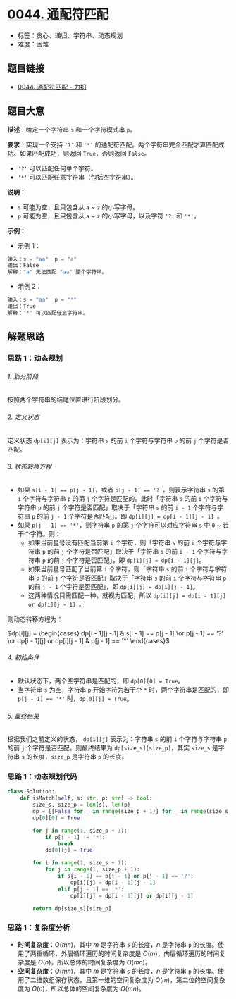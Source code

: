 # [0044. 通配符匹配](https://leetcode.cn/problems/wildcard-matching/)

- 标签：贪心、递归、字符串、动态规划
- 难度：困难

## 题目链接

- [0044. 通配符匹配 - 力扣](https://leetcode.cn/problems/wildcard-matching/)

## 题目大意

**描述**：给定一个字符串 `s` 和一个字符模式串 `p`。

**要求**：实现一个支持 `'?'` 和 `'*'` 的通配符匹配。两个字符串完全匹配才算匹配成功。如果匹配成功，则返回 `True`，否则返回 `False`。

- `'?'` 可以匹配任何单个字符。
- `'*'` 可以匹配任意字符串（包括空字符串）。

**说明**：

- `s` 可能为空，且只包含从 `a` ~ `z` 的小写字母。
- `p` 可能为空，且只包含从 `a` ~ `z` 的小写字母，以及字符 `'?'` 和 `'*'`。

**示例**：

- 示例 1：

```python
输入：s = "aa"  p = "a"
输出：False
解释："a" 无法匹配 "aa" 整个字符串。
```

- 示例 2：

```python
输入：s = "aa"  p = "*"
输出：True
解释：'*' 可以匹配任意字符串。
```

## 解题思路

### 思路 1：动态规划

###### 1. 划分阶段

按照两个字符串的结尾位置进行阶段划分。

###### 2. 定义状态

定义状态 `dp[i][j]` 表示为：字符串 `s` 的前 `i` 个字符与字符串 `p` 的前 `j` 个字符是否匹配。

###### 3. 状态转移方程

- 如果 `s[i - 1] == p[j - 1]`，或者 `p[j - 1] == '?'`，则表示字符串 `s` 的第 `i` 个字符与字符串 `p` 的第 `j` 个字符是匹配的。此时「字符串 `s` 的前 `i` 个字符与字符串 `p` 的前 `j` 个字符是否匹配」取决于「字符串 `s` 的前 `i - 1` 个字符与字符串 `p` 的前 `j - 1` 个字符是否匹配」。即 `dp[i][j] = dp[i - 1][j - 1] `。
- 如果 `p[j - 1] == '*'`，则字符串 `p` 的第 `j` 个字符可以对应字符串 `s` 中 `0` ~ 若干个字符。则：
  - 如果当前星号没有匹配当前第 `i` 个字符，则「字符串 `s` 的前 `i` 个字符与字符串 `p` 的前 `j` 个字符是否匹配」取决于「字符串 `s` 的前 `i - 1` 个字符与字符串 `p` 的前 `j` 个字符是否匹配」，即 `dp[i][j] = dp[i - 1][j]`。
  - 如果当前星号匹配了当前第 `i` 个字符，则「字符串 `s` 的前 `i` 个字符与字符串 `p` 的前 `j` 个字符是否匹配」取决于「字符串 `s` 的前 `i` 个字符与字符串 `p` 的前 `j - 1` 个字符是否匹配」，即 `dp[i][j] = dp[i][j - 1]`。
  - 这两种情况只需匹配一种，就视为匹配，所以 `dp[i][j] = dp[i - 1][j] or dp[i][j - 1] `。

则动态转移方程为：

$dp[i][j] = \begin{cases} dp[i - 1][j - 1] & s[i - 1] == p[j - 1] \or p[j - 1] == '?' \cr dp[i - 1][j] or dp[i][j - 1] & p[j - 1] == '*' \end{cases}$

###### 4. 初始条件

- 默认状态下，两个空字符串是匹配的，即 `dp[0][0] = True`。
- 当字符串 `s` 为空，字符串 `p` 开始字符为若干个 `*` 时，两个字符串是匹配的，即 `p[j - 1] == '*'` 时，`dp[0][j] = True`。

###### 5. 最终结果

根据我们之前定义的状态， `dp[i][j]` 表示为：字符串 `s` 的前 `i` 个字符与字符串 `p` 的前 `j` 个字符是否匹配。则最终结果为 `dp[size_s][size_p]`，其实 `size_s` 是字符串 `s` 的长度，`size_p` 是字符串 `p` 的长度。

### 思路 1：动态规划代码

```python
class Solution:
    def isMatch(self, s: str, p: str) -> bool:
        size_s, size_p = len(s), len(p)
        dp = [[False for _ in range(size_p + 1)] for _ in range(size_s + 1)]
        dp[0][0] = True

        for j in range(1, size_p + 1):
            if p[j - 1] != '*':
                break
            dp[0][j] = True

        for i in range(1, size_s + 1):
            for j in range(1, size_p + 1):
                if s[i - 1] == p[j - 1] or p[j - 1] == '?':
                    dp[i][j] = dp[i - 1][j - 1]
                elif p[j - 1] == '*':
                    dp[i][j] = dp[i - 1][j] or dp[i][j - 1]

        return dp[size_s][size_p]
```

### 思路 1：复杂度分析

- **时间复杂度**：$O(m n)$，其中 $m$ 是字符串 `s` 的长度，$n$ 是字符串 `p` 的长度。使用了两重循环，外层循环遍历的时间复杂度是 $O(m)$，内层循环遍历的时间复杂度是 $O(n)$，所以总体的时间复杂度为 $O(m n)$。
- **空间复杂度**：$O(m n)$，其中 $m$ 是字符串 `s` 的长度，$n$ 是字符串 `p` 的长度。使用了二维数组保存状态，且第一维的空间复杂度为 $O(m)$，第二位的空间复杂度为 $O(n)$，所以总体的空间复杂度为 $O(m n)$。
